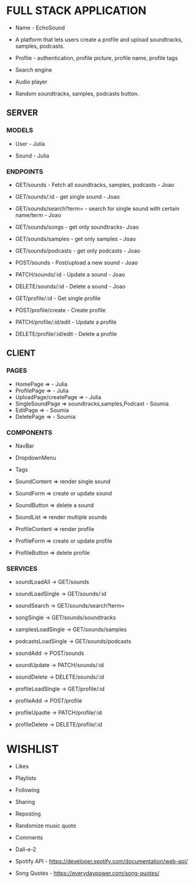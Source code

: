 # FULL STACK APPLICATION

- Name - EchoSound

- A platform that lets users create a profile and upload soundtracks, samples, podcasts.

- Profile - authentication, profile picture, profile name, profile tags
- Search engine
- Audio player
- Random soundtracks, samples, podcasts button.

## SERVER

### MODELS

- User - Julia

- Sound - Julia

### ENDPOINTS

- GET/sounds - Fetch all soundtracks, samples, podcasts - Joao
- GET/sounds/:id - get single sound - Joao
- GET/sounds/search?term= - search for single sound with certain name/term - Joao
- GET/sounds/songs - get only soundtracks- Joao
- GET/sounds/samples - get only samples - Joao
- GET/sounds/podcasts - get only podcasts - Joao
- POST/sounds - Post/upload a new sound - Joao
- PATCH/sounds/:id - Update a sound - Joao
- DELETE/sounds/:id - Delete a sound - Joao

- GET/profile/:id - Get single profile
- POST/profile/create - Create profile
- PATCH/profile/:id/edit - Update a profile
- DELETE/profile/:id/edit - Delete a profile

## CLIENT

### PAGES

- HomePage => - Julia
- ProfilePage => - Julia
- UploadPage/createPage => - Julia
- SingleSoundPage => soundtracks,samples,Podcast - Soumia
- EditPage => - Soumia
- DeletePage => - Soumia

### COMPONENTS

- NavBar
- DropdownMenu
- Tags
- SoundContent => render single sound
- SoundForm => create or update sound
- SoundButton => delete a sound
- SoundList => render multiple sounds

- ProfileContent => render profile
- ProfileForm => create or update profile
- ProfileButton => delete profile

### SERVICES

- soundLoadAll -> GET/sounds
- soundLoadSingle -> GET/sounds/:id
- soundSearch -> GET/sounds/search?term=
- songSingle -> GET/sounds/soundtracks
- samplesLoadSingle -> GET/sounds/samples
- podcastsLoadSingle -> GET/sounds/podcasts
- soundAdd -> POST/sounds
- soundUpdate -> PATCH/sounds/:id
- soundDelete -> DELETE/sounds/:id

- profileLoadSingle -> GET/profile/:id
- profileAdd -> POST/profile
- profileUpadte -> PATCH/profile/:id
- profileDelete -> DELETE/profile/:id

# WISHLIST

- Likes
- Playlists
- Following
- Sharing
- Reposting
- Randomize music quote
- Comments
- Dall-e-2

- Spotify API - https://developer.spotify.com/documentation/web-api/
- Song Quotes - https://everydaypower.com/song-quotes/

